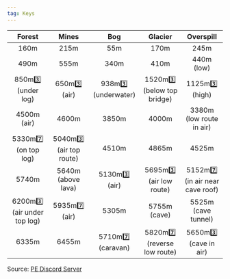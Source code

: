 ```yaml
---
tag: Keys
---
```

Forest | Mines | Bog | Glacier | Overspill  
:--: | :--: | :--: | :--: | :--:  
160m | 215m | 55m | 170m | 245m  
490m | 555m | 340m | 410m | 440m (low)  
850m3️⃣ (under log) | 650m3️⃣ (air) | 938m3️⃣ (underwater)  | 1520m3️⃣ (below top bridge) | 1125m3️⃣ (high)  
4500m (air) | 4600m | 3850m | 4000m | 3380m (low route in air)  
5330m7️⃣ (on top log) | 5040m3️⃣ (air top route) | 4510m | 4865m | 4525m  
5740m | 5640m (above lava) | 5130m3️⃣ (air) | 5695m3️⃣ (air low route) | 5152m7️⃣ (in air near cave roof)  
6200m3️⃣ (air under top log) | 5935m7️⃣ (air) | 5305m | 5755m (cave) | 5525m (cave tunnel)  
6335m | 6455m | 5710m7️⃣ (caravan) | 5820m7️⃣ (reverse low route) | 5650m3️⃣ (cave in air)    

Source: [PE Discord Server](https://discord.gg/w29PA2H3M4)
